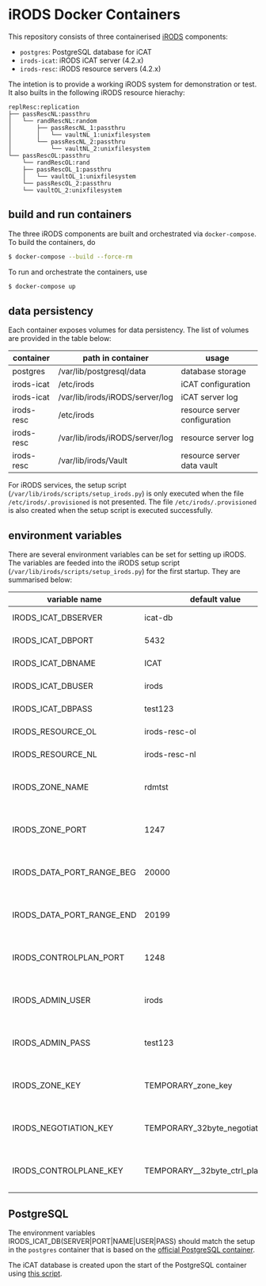 # iRODS Docker Containers

This repository consists of three containerised [iRODS](https://irods.org) components:

- `postgres`: PostgreSQL database for iCAT
- `irods-icat`: iRODS iCAT server (4.2.x)
- `irods-resc`: iRODS resource servers (4.2.x)

The intetion is to provide a working iRODS system for demonstration or test. It also builts in the following iRODS resource hierachy:

```
replResc:replication
├── passRescNL:passthru
│   └── randRescNL:random
│       ├── passRescNL_1:passthru
│       │   └── vaultNL_1:unixfilesystem
│       └── passRescNL_2:passthru
│           └── vaultNL_2:unixfilesystem
└── passRescOL:passthru
    └── randRescOL:rand 
    ├── passRescOL_1:passthru
    │   └── vaultOL_1:unixfilesystem
    └── passRescOL_2:passthru
    └── vaultOL_2:unixfilesystem
```

## build and run containers

The three iRODS components are built and orchestrated via `docker-compose`.  To build the containers, do

```bash
$ docker-compose --build --force-rm
```

To run and orchestrate the containers, use

```bash
$ docker-compose up
```

## data persistency

Each container exposes volumes for data persistency.  The list of volumes are provided in the table below:

| container  | path in container               | usage                         |
|------------|---------------------------------|-------------------------------|
| postgres   | /var/lib/postgresql/data        | database storage              |
| irods-icat | /etc/irods                      | iCAT configuration            |
| irods-icat | /var/lib/irods/iRODS/server/log | iCAT server log               |
| irods-resc | /etc/irods                      | resource server configuration |
| irods-resc | /var/lib/irods/iRODS/server/log | resource server log           |
| irods-resc | /var/lib/irods/Vault            | resource server data vault    |

For iRODS services, the setup script (`/var/lib/irods/scripts/setup_irods.py`) is only executed when the file `/etc/irods/.provisioned` is not presented.  The file `/etc/irods/.provisioned` is also created when the setup script is executed successfully.

## environment variables

There are several environment variables can be set for setting up iRODS.  The variables are feeded into the iRODS setup script (`/var/lib/irods/scripts/setup_irods.py`) for the first startup.  They are summarised below:

|   variable name           | default value                    |  container |
|---------------------------|----------------------------------|------------|
| IRODS_ICAT_DBSERVER       | icat-db                          | irods-icat |
| IRODS_ICAT_DBPORT         | 5432                             | irods-icat |
| IRODS_ICAT_DBNAME         | ICAT                             | irods-icat |
| IRODS_ICAT_DBUSER         | irods                            | irods-icat |  
| IRODS_ICAT_DBPASS         | test123                          | irods-icat |
| IRODS_RESOURCE_OL         | irods-resc-ol                    | irods-icat |
| IRODS_RESOURCE_NL         | irods-resc-nl                    | irods-icat | 
| IRODS_ZONE_NAME           | rdmtst                           | irods-icat, irods-resc |
| IRODS_ZONE_PORT           | 1247                             | irods-icat, irods-resc |
| IRODS_DATA_PORT_RANGE_BEG | 20000                            | irods-icat, irods-resc |
| IRODS_DATA_PORT_RANGE_END | 20199                            | irods-icat, irods-resc |
| IRODS_CONTROLPLAN_PORT    | 1248                             | irods-icat, irods-resc |
| IRODS_ADMIN_USER          | irods                            | irods-icat, irods-resc |
| IRODS_ADMIN_PASS          | test123                          | irods-icat, irods-resc |
| IRODS_ZONE_KEY            | TEMPORARY_zone_key               | irods-icat, irods-resc |
| IRODS_NEGOTIATION_KEY     | TEMPORARY_32byte_negotiation_key | irods-icat, irods-resc |
| IRODS_CONTROLPLANE_KEY    | TEMPORARY__32byte_ctrl_plane_key | irods-icat, irods-resc |

## PostgreSQL

The environment variables IRODS_ICAT_DB(SERVER|PORT|NAME|USER|PASS) should match the setup in the `postgres` container that is based on the [official PostgreSQL container](https://hub.docker.com/r/_/postgres/).

The iCAT database is created upon the start of the PostgreSQL container using [this script](https://github.com/hurngchunlee/docker-irods/blob/master/postgres/init-icat-db.sh). 
